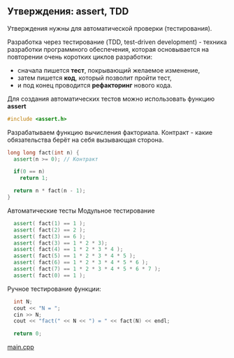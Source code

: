Утверждения: assert, TDD
------------------------
Утверждения нужны для автоматической проверки (тестирования).

Разработка через тестирование (TDD, test-driven development) -
техника разработки программного обеспечения,
которая основывается на повторении очень коротких циклов разработки:
* сначала пишется **тест**, покрывающий желаемое изменение,
* затем пишется **код**, который позволит пройти тест,
* и под конец проводится **рефакторинг** нового кода.

Для создания автоматических тестов можно использовать
функцию **assert**
``` cpp
#include <assert.h>
```

Разрабатываем функцию вычисления факториала.
Контракт - какие обязательства берёт на себя
вызывающая сторона.
``` cpp
long long fact(int n) {
  assert(n >= 0); // Контракт

  if(0 == n)
    return 1;

  return n * fact(n - 1);
}
```

Автоматические тесты
Модульное тестирование
``` cpp
  assert( fact(1) == 1 );
  assert( fact(2) == 2 );
  assert( fact(3) == 6 );
  assert( fact(3) == 1 * 2 * 3);
  assert( fact(4) == 1 * 2 * 3 * 4 );
  assert( fact(5) == 1 * 2 * 3 * 4 * 5 );
  assert( fact(6) == 1 * 2 * 3 * 4 * 5 * 6 );
  assert( fact(7) == 1 * 2 * 3 * 4 * 5 * 6 * 7 );
  assert( fact(0) == 1 );
```

Ручное тестирование функции:
``` cpp
  int N;
  cout << "N = ";
  cin >> N;
  cout << "fact(" << N << ") = " << fact(N) << endl;

  return 0;
```

[main.cpp](main.cpp)

